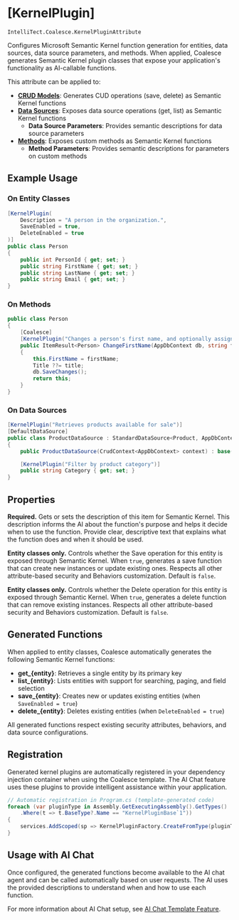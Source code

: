 # [KernelPlugin]

`IntelliTect.Coalesce.KernelPluginAttribute`

Configures Microsoft Semantic Kernel function generation for entities, data sources, data source parameters, and methods. When applied, Coalesce generates Semantic Kernel plugin classes that expose your application's functionality as AI-callable functions.

This attribute can be applied to:
- **[CRUD Models](/modeling/model-types/crud.md)**: Generates CUD operations (save, delete) as Semantic Kernel functions
- **[Data Sources](/modeling/model-components/data-sources.md)**: Exposes data source operations (get, list) as Semantic Kernel functions
  - **Data Source Parameters**: Provides semantic descriptions for data source parameters
- **[Methods](/modeling/model-components/methods.md)**: Exposes custom methods as Semantic Kernel functions
  - **Method Parameters**: Provides semantic descriptions for parameters on custom methods

## Example Usage

### On Entity Classes

```csharp
[KernelPlugin(
    Description = "A person in the organization.",
    SaveEnabled = true,
    DeleteEnabled = true
)]
public class Person
{
    public int PersonId { get; set; }
    public string FirstName { get; set; }
    public string LastName { get; set; }
    public string Email { get; set; }
}
```

### On Methods

```csharp
public class Person
{
    [Coalesce]
    [KernelPlugin("Changes a person's first name, and optionally assigns a title if they don't yet have one.")]
    public ItemResult<Person> ChangeFirstName(AppDbContext db, string firstName, Titles? title)
    {
        this.FirstName = firstName;
        Title ??= title;
        db.SaveChanges();
        return this;
    }
}
```

### On Data Sources

```csharp
[KernelPlugin("Retrieves products available for sale")]
[DefaultDataSource]
public class ProductDataSource : StandardDataSource<Product, AppDbContext>
{
    public ProductDataSource(CrudContext<AppDbContext> context) : base(context) { }

    [KernelPlugin("Filter by product category")]
    public string Category { get; set; }
}
```

## Properties

<Prop def="public required string Description { get; set; }" />

**Required.** Gets or sets the description of this item for Semantic Kernel. This description informs the AI about the function's purpose and helps it decide when to use the function. Provide clear, descriptive text that explains what the function does and when it should be used.

<Prop def="public bool SaveEnabled { get; set; }" />

**Entity classes only.** Controls whether the Save operation for this entity is exposed through Semantic Kernel. When `true`, generates a save function that can create new instances or update existing ones. Respects all other attribute-based security and Behaviors customization. Default is `false`.

<Prop def="public bool DeleteEnabled { get; set; }" />

**Entity classes only.** Controls whether the Delete operation for this entity is exposed through Semantic Kernel. When `true`, generates a delete function that can remove existing instances. Respects all other attribute-based security and Behaviors customization. Default is `false`.

## Generated Functions

When applied to entity classes, Coalesce automatically generates the following Semantic Kernel functions:

- **get_{entity}**: Retrieves a single entity by its primary key
- **list_{entity}**: Lists entities with support for searching, paging, and field selection
- **save_{entity}**: Creates new or updates existing entities (when `SaveEnabled = true`)
- **delete_{entity}**: Deletes existing entities (when `DeleteEnabled = true`)

All generated functions respect existing security attributes, behaviors, and data source configurations.

## Registration

Generated kernel plugins are automatically registered in your dependency injection container when using the Coalesce template. The AI Chat feature uses these plugins to provide intelligent assistance within your application.

```csharp
// Automatic registration in Program.cs (template-generated code)
foreach (var pluginType in Assembly.GetExecutingAssembly().GetTypes()
    .Where(t => t.BaseType?.Name == "KernelPluginBase`1"))
{
    services.AddScoped(sp => KernelPluginFactory.CreateFromType(pluginType, pluginType.Name, sp));
}
```

## Usage with AI Chat

Once configured, the generated functions become available to the AI chat agent and can be called automatically based on user requests. The AI uses the provided descriptions to understand when and how to use each function.

For more information about AI Chat setup, see [AI Chat Template Feature](/topics/template-features.md#ai-chat).
